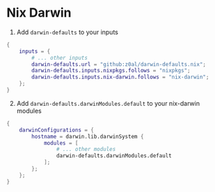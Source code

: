 # Nix Darwin

1. Add `darwin-defaults` to your inputs

```nix
{
	inputs = {
		# ... other inputs
		darwin-defaults.url = "github:z0al/darwin-defaults.nix";
		darwin-defaults.inputs.nixpkgs.follows = "nixpkgs";
		darwin-defaults.inputs.nix-darwin.follows = "nix-darwin";
	};
}
```

2. Add `darwin-defaults.darwinModules.default` to your nix-darwin modules

```nix
{
	darwinConfigurations = {
		hostname = darwin.lib.darwinSystem {
			modules = [
				# ... other modules
				darwin-defaults.darwinModules.default
			];
		};
	};
}
```
